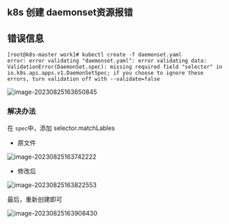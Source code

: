 ## k8s 创建 daemonset资源报错 

## 错误信息

```
[root@k8s-master work]# kubectl create -f daemonset.yaml
error: error validating "daemonset.yaml": error validating data: ValidationError(DaemonSet.spec): missing required field "selector" in io.k8s.api.apps.v1.DaemonSetSpec; if you choose to ignore these errors, turn validation off with --validate=false
```

![image-20230825163650845](https://niuzhan-1306014148.cos.ap-beijing.myqcloud.com/Typora/image-20230825163650845.png)



### 解决办法

在 `spec`中，添加 selector.matchLables

- 原文件

![image-20230825163742222](https://niuzhan-1306014148.cos.ap-beijing.myqcloud.com/Typora/image-20230825163742222.png)

- 修改后

![image-20230825163822553](https://niuzhan-1306014148.cos.ap-beijing.myqcloud.com/Typora/image-20230825163822553.png)



最后，重新创建即可

![image-20230825163908430](https://niuzhan-1306014148.cos.ap-beijing.myqcloud.com/Typora/image-20230825163908430.png)